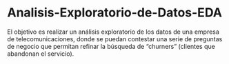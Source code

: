# Analisis-Exploratorio-de-Datos-EDA
El objetivo es realizar un análisis exploratorio de los datos de una empresa de telecomunicaciones, donde se puedan contestar una serie de preguntas de negocio que  permitan refinar la búsqueda de “churners” (clientes que abandonan el servicio).
